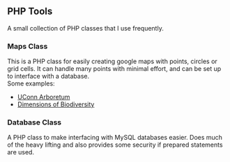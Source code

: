 ## PHP Tools ##

A small collection of PHP classes that I use frequently.

### Maps Class
This is a PHP class for easily creating google maps with points, circles or grid cells.  It can handle many points with minimal effort, and can be set up to interface with a database.  
Some examples: 
* [UConn Arboretum](http://www.uconnarboretum.uconn.edu/map.php)
* [Dimensions of Biodiversity](http://dimensions-za.com/map.php)

### Database Class
A PHP class to make interfacing with MySQL databases easier.  Does much of the heavy lifting and also provides some security if prepared statements are used.

